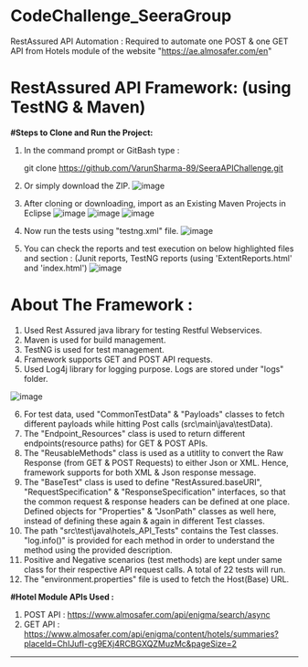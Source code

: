 # CodeChallenge_SeeraGroup
RestAssured API Automation : Required to automate one POST & one GET API from Hotels module of the website "https://ae.almosafer.com/en"


# RestAssured API Framework: (using TestNG & Maven)

**#Steps to Clone and Run the Project:**
1. In the command prompt or GitBash type :

     git clone https://github.com/VarunSharma-89/SeeraAPIChallenge.git

2. Or simply download the ZIP.
![image](https://user-images.githubusercontent.com/86568081/163879450-5848d4eb-f110-45f0-951f-acdb2b6fffdf.png)



3. After cloning or downloading, import as an Existing Maven Projects in Eclipse
![image](https://user-images.githubusercontent.com/86568081/163868445-03738d08-b4e8-4b6d-b906-459ab4bee7f8.png)
![image](https://user-images.githubusercontent.com/86568081/163868537-05295410-39c7-4141-b275-4562947073e1.png)
![image](https://user-images.githubusercontent.com/86568081/163868643-b94b5005-6392-4d29-bcda-2d098c5e13ba.png)


4. Now run the tests using "testng.xml" file.
![image](https://user-images.githubusercontent.com/86568081/163869041-09526e58-e775-45d4-a8ec-1815a2b647bf.png)


5. You can check the reports and test execution on below highlighted files and section : (Junit reports, TestNG reports (using 'ExtentReports.html' and 'index.html') 
![image](https://user-images.githubusercontent.com/86568081/163870002-a58ee02a-8855-4e68-84bc-f79d3cf7390c.png)


# About The Framework :
1. Used Rest Assured java library for testing Restful Webservices.
2. Maven is used for build management.
3. TestNG is used for test management.
4. Framework supports GET and POST API requests.
5. Used Log4j library for logging purpose. Logs are stored under "logs" folder.

![image](https://user-images.githubusercontent.com/86568081/163871666-1881320e-ba46-4db8-99d3-4e421414a261.png)

6. For test data, used "CommonTestData" & "Payloads" classes to fetch different payloads while hitting Post calls (src\main\java\testData).
7. The "Endpoint_Resources" class is used to return different endpoints(resource paths) for GET & POST APIs.
8. The "ReusableMethods" class is used as a utitlity to convert the Raw Response (from GET & POST Requests) to either Json or XML. Hence, framework supports for both XML & Json response message.
9. The "BaseTest" class is used to define "RestAssured.baseURI", "RequestSpecification" & "ResponseSpecification" interfaces, so that the common request & response headers can be defined at one place. Defined objects for "Properties" & "JsonPath" classes as well here, instead of defining these again & again in different Test classes.
10. The path "src\test\java\hotels_API_Tests" contains the Test classes. "log.info()" is provided for each method in order to understand the method using the provided description.
11. Positive and Negative scenarios (test methods) are kept under same class for their respective API request calls. A total of 22 tests will run.
12. The "environment.properties" file is used to fetch the Host(Base) URL.


**#Hotel Module APIs Used :**
1. POST API : https://www.almosafer.com/api/enigma/search/async
2. GET API : https://www.almosafer.com/api/enigma/content/hotels/summaries?placeId=ChIJufI-cg9EXj4RCBGXQZMuzMc&pageSize=2

***********************************************************************************************************************************************************************
